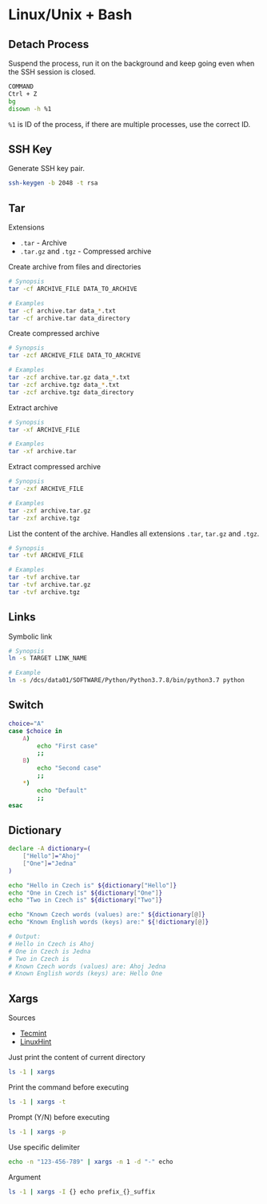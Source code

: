 # Linux/Unix + Bash

## Detach Process

Suspend the process, run it on the background and keep going even when the SSH session is closed.

```bash
COMMAND
Ctrl + Z
bg
disown -h %1
```

`%1` is ID of the process, if there are multiple processes, use the correct ID.

## SSH Key

Generate SSH key pair.

```bash
ssh-keygen -b 2048 -t rsa
```

## Tar

Extensions

* `.tar` - Archive
* `.tar.gz` and `.tgz` - Compressed archive

Create archive from files and directories

```bash
# Synopsis
tar -cf ARCHIVE_FILE DATA_TO_ARCHIVE

# Examples
tar -cf archive.tar data_*.txt
tar -cf archive.tar data_directory
```

Create compressed archive

```bash
# Synopsis
tar -zcf ARCHIVE_FILE DATA_TO_ARCHIVE

# Examples
tar -zcf archive.tar.gz data_*.txt
tar -zcf archive.tgz data_*.txt
tar -zcf archive.tgz data_directory
```

Extract archive

```bash
# Synopsis
tar -xf ARCHIVE_FILE

# Examples
tar -xf archive.tar
```

Extract compressed archive

```bash
# Synopsis
tar -zxf ARCHIVE_FILE

# Examples
tar -zxf archive.tar.gz
tar -zxf archive.tgz
```

List the content of the archive. Handles all extensions `.tar`, `tar.gz` and `.tgz`.

```bash
# Synopsis
tar -tvf ARCHIVE_FILE

# Examples
tar -tvf archive.tar
tar -tvf archive.tar.gz
tar -tvf archive.tgz
```

## Links

Symbolic link

```bash
# Synopsis
ln -s TARGET LINK_NAME

# Example
ln -s /dcs/data01/SOFTWARE/Python/Python3.7.8/bin/python3.7 python
```

## Switch

```bash
choice="A"
case $choice in
    A)
        echo "First case"
        ;;
    B)
        echo "Second case"
        ;;
    *)
        echo "Default"
        ;;
esac
```

## Dictionary

```bash
declare -A dictionary=(
    ["Hello"]="Ahoj"
    ["One"]="Jedna"
)

echo "Hello in Czech is" ${dictionary["Hello"]}
echo "One in Czech is" ${dictionary["One"]}
echo "Two in Czech is" ${dictionary["Two"]}

echo "Known Czech words (values) are:" ${dictionary[@]}
echo "Known English words (keys) are:" ${!dictionary[@]}

# Output:
# Hello in Czech is Ahoj
# One in Czech is Jedna
# Two in Czech is
# Known Czech words (values) are: Ahoj Jedna
# Known English words (keys) are: Hello One
```

## Xargs

Sources

* [Tecmint](https://www.tecmint.com/xargs-command-examples/)
* [LinuxHint](https://linuxhint.com/xargs_linux/)

Just print the content of current directory

```bash
ls -1 | xargs
```

Print the command before executing

```bash
ls -1 | xargs -t
```

Prompt (Y/N) before executing

```bash
ls -1 | xargs -p
```

Use specific delimiter

```bash
echo -n "123-456-789" | xargs -n 1 -d "-" echo
```

Argument

```bash
ls -1 | xargs -I {} echo prefix_{}_suffix
```
